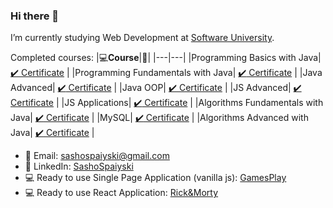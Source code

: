 ### Hi there 👋

I’m currently studying Web Development at <a href="https://softuni.bg/">Software University</a>.

Completed courses:
|💻**Course**|:scroll:| 
|---|---|
|Programming Basics with Java| <a href="https://softuni.bg/certificates/details/93151/1a8ee280"> :heavy_check_mark: Certificate</a> |
|Programming Fundamentals with Java| <a href="https://softuni.bg/certificates/details/103523/ad49221e"> :heavy_check_mark: Certificate</a> |
|Java Advanced| <a href="https://softuni.bg/certificates/details/112319/41c5665f"> :heavy_check_mark: Certificate</a> |
|Java OOP| <a href="https://softuni.bg/certificates/details/110691/9feca64c"> :heavy_check_mark: Certificate</a> |
|JS Advanced| <a href="https://softuni.bg/Certificates/Details/114847/f5e27647"> :heavy_check_mark: Certificate</a> |
|JS Applications| <a href="https://softuni.bg/Certificates/Details/120953/397411c9">  :heavy_check_mark: Certificate</a> |
|Algorithms Fundamentals with Java| <a href="https://softuni.bg/certificates/details/122916/ebb5b653"> :heavy_check_mark:  Certificate</a> |
|MySQL| <a href="https://softuni.bg/Certificates/Details/123502/d7b501c0">  :heavy_check_mark: Certificate</a> |
|Algorithms Advanced with Java| <a href="https://softuni.bg/certificates/details/123606/6ff6a23c"> :heavy_check_mark:  Certificate</a> |

- 💌 Email: sashospaiyski@gmail.com
- 💼 LinkedIn: <a href="https://www.linkedin.com/in/sasho-spaiyski/">SashoSpaiyski</a>  
- 💻 Ready to use Single Page Application (vanilla js): <a href="https://gamesplay-js.github.io/">GamesPlay</a>
- 💻 Ready to use React Application: <a href="https://react-rick-delta.vercel.app/">Rick&Morty</a>  

